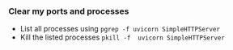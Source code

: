 ### Clear my ports and processes

- List all processes using `pgrep -f uvicorn SimpleHTTPServer`
- Kill the listed processes `pkill -f  uvicorn SimpleHTTPServer`
